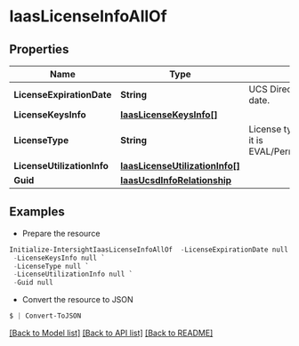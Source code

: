 # IaasLicenseInfoAllOf
## Properties

Name | Type | Description | Notes
------------ | ------------- | ------------- | -------------
**LicenseExpirationDate** | **String** | UCS Director license expiration date. | [optional] [readonly] 
**LicenseKeysInfo** | [**IaasLicenseKeysInfo[]**](IaasLicenseKeysInfo.md) |  | [optional] 
**LicenseType** | **String** | License type of UCSD whether it is EVAL/Permanent/Subscription.. | [optional] [readonly] 
**LicenseUtilizationInfo** | [**IaasLicenseUtilizationInfo[]**](IaasLicenseUtilizationInfo.md) |  | [optional] 
**Guid** | [**IaasUcsdInfoRelationship**](IaasUcsdInfoRelationship.md) |  | [optional] 

## Examples

- Prepare the resource
```powershell
Initialize-IntersightIaasLicenseInfoAllOf  -LicenseExpirationDate null `
 -LicenseKeysInfo null `
 -LicenseType null `
 -LicenseUtilizationInfo null `
 -Guid null
```

- Convert the resource to JSON
```powershell
$ | Convert-ToJSON
```

[[Back to Model list]](../README.md#documentation-for-models) [[Back to API list]](../README.md#documentation-for-api-endpoints) [[Back to README]](../README.md)

